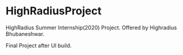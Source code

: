 # HighRadiusProject
HighRadius Summer Internship(2020) Project. Offered by Highradius Bhubaneshwar.

Final Project after UI build.
